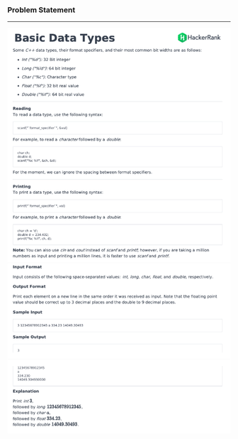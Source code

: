 ### Problem Statement

------------

![](../.assets/3_1.png)
![](../.assets/3_2.png)
![](../.assets/3_3.png)
